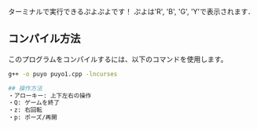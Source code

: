ターミナルで実行できるぷよぷよです！
ぷよは'R', 'B', 'G', 'Y'で表示されます．

## コンパイル方法

このプログラムをコンパイルするには、以下のコマンドを使用します。

```bash
g++ -o puyo puyo1.cpp -lncurses

## 操作方法
・アローキー: 上下左右の操作
・Q: ゲームを終了
・z: 右回転
・p: ポーズ/再開
